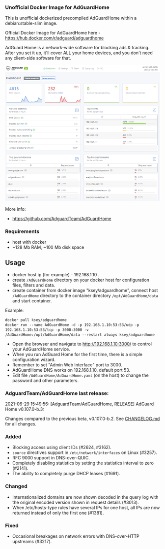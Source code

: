 ### Unofficial Docker Image for AdGuardHome
This is unofficial dockerized precompiled AdGuardHome within a debian:stable-slim image.

Official Docker Image for AdGuardHome here - https://hub.docker.com/r/adguard/adguardhome

AdGuard Home is a network-wide software for blocking ads & tracking. After you set it up, it'll cover ALL your home devices, and you don't need any client-side software for that.

![AdGuardHome](https://raw.githubusercontent.com/MrKsey/AdGuardHome/master/adh.PNG)

More info:
- https://github.com/AdguardTeam/AdGuardHome

### Requirements

* host with docker
* ~128 Mb RAM, ~100 Mb disk space 

## Usage

* docker host ip (for example) - 192.168.1.10 .
* create ```/AdGuardHome``` directory on your docker host for configuration files, filters and data.
* create container from docker image "ksey/adguardhome", connect host ```/AdGuardHome``` directory to the container directory ```/opt/AdGuardHome/data``` and start container.

Example:
```
docker pull ksey/adguardhome
docker run --name AdGuardHome -d -p 192.168.1.10:53:53/udp -p 192.168.1.10:53:53/tcp -p 3000:3000 -v /AdGuardHome:/opt/AdGuardHome/data --restart always ksey/adguardhome
```

* Open the browser and navigate to http://192.168.1.10:3000/ to control your AdGuardHome service.
* When you run AdGuard Home for the first time, there is a simple configuration wizard.
* Remember to set "Admin Web Interface" port to 3000.
* AdGuardHome DNS works on 192.168.1.10, default port 53.
* Edit file ```/AdGuardHome/AdGuardHome.yaml``` (on the host) to change the password and other parameters.











































































































































































































































































































































### AdguardTeam/AdGuardHome last release:
2021-06-29 15:49:56: [AdguardTeam/AdGuardHome, RELEASE] AdGuard Home v0.107.0-b.3:

Changes compared to the previous beta, v0.107.0-b.2. See [CHANGELOG.md] for all changes.

### Added

- Blocking access using client IDs (#2624, #3162).
- `source` directives support in `/etc/network/interfaces` on Linux (#3257).
- RFC 9000 support in DNS-over-QUIC.
- Completely disabling statistics by setting the statistics interval to zero (#2141).
- The ability to completely purge DHCP leases (#1691).

### Changed

- Internationalized domains are now shown decoded in the query log with the original encoded version shown in request details (#3013).
- When /etc/hosts-type rules have several IPs for one host, all IPs are now returned instead of only the first one (#1381).

### Fixed

- Occasional breakages on network errors with DNS-over-HTTP upstreams (#3217).

[CHANGELOG.md]: https://github.com/AdguardTeam/AdGuardHome/tree/v0.107.0-b.3/CHANGELOG.md
